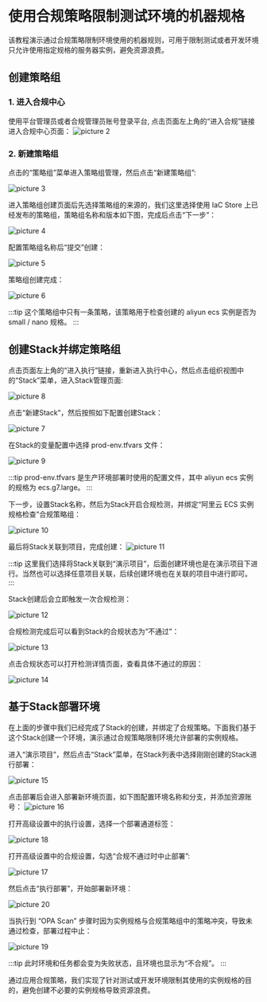 # 使用合规策略限制测试环境的机器规格
该教程演示通过合规策略限制环境使用的机器规则，可用于限制测试或者开发环境只允许使用指定规格的服务器实例，避免资源浪费。

## 创建策略组
### 1. 进入合规中心
使用平台管理员或者合规管理员账号登录平台, 点击页面左上角的“进入合规”链接进入合规中心页面：
![picture 2](../images/57cf21801ec04467247b7a7bb44da0299e71fd181efcf5a1a641d0c9b0544477.png)  

### 2. 新建策略组
点击的“策略组”菜单进入策略组管理，然后点击“新建策略组”:

![picture 3](../images/ce234a05180c0ad3953ac6dabc9447959e5cf71418e0c9c17c1e39e8a037601f.png)  


进入策略组创建页面后先选择策略组的来源的，我们这里选择使用 IaC Store 上已经发布的策略组，策略组名称和版本如下图，完成后点击“下一步”：

![picture 4](../images/99764dad4d3f03e3b6d95c3d903ac1c9877af1621a59b77bfa12f1d64d0a4864.png)  


配置策略组名称后“提交”创建：

![picture 5](../images/cc9b269fe721f90f410b42e4ffe8844d3d2644ba944a7abdee96682599d3a469.png)  

策略组创建完成：

![picture 6](../images/261f02361560b06432bfd4ecb24bdd5f20042efa7233e9c5a3276ee8d7cb3217.png)  

:::tip
这个策略组中只有一条策略，该策略用于检查创建的 aliyun ecs 实例是否为 small / nano 规格。
:::

## 创建Stack并绑定策略组
点击页面左上角的“进入执行”链接，重新进入执行中心，然后点击组织视图中的“Stack”菜单，进入Stack管理页面:

![picture 8](../images/202278d754d5156449aad09b14e661445ca48109607dc6a4f01d24c732e68416.png)  

点击“新建Stack”，然后按照如下配置创建Stack：

![picture 7](../images/92ddb868065e869a46ee9f62c27882ab8d8c1a19eca4c05973c34049a58cac98.png)  

在Stack的变量配置中选择 prod-env.tfvars 文件：

![picture 9](../images/ba1d63f6ec2404477bf63c2664d4f4f677e3f80e4f0099f8e55d440433fa4dc8.png)  

:::tip
prod-env.tfvars 是生产环境部署时使用的配置文件，其中 aliyun ecs 实例的规格为 ecs.g7.large。
:::

下一步，设置Stack名称，然后为Stack开启合规检测，并绑定“阿里云 ECS 实例规格检查”合规策略组：

![picture 10](../images/bc20e5edbfe1138d3f2d7a8604c04cf8550fe5ce20cd34d4085577f5a72f5769.png)  

最后将Stack关联到项目，完成创建：
![picture 11](../images/95fa52cb0dafe0353954e2caee73064a1dc12c466257194cfb651b103a6064d7.png)  

:::tip
这里我们选择将Stack关联到“演示项目”，后面创建环境也是在演示项目下进行。当然也可以选择任意项目关联，后续创建环境也在关联的项目中进行即可。
:::

Stack创建后会立即触发一次合规检测：

![picture 12](../images/934c16732117aa2dca985fff0f967239af55ea26aa33f6f9592fcc5eae2d3055.png)  

合规检测完成后可以看到Stack的合规状态为“不通过”：

![picture 13](../images/58b37e72370927544fa16bfa6c5ae1d1bac01b1479e1a01fc277244ad542dde5.png)  

点击合规状态可以打开检测详情页面，查看具体不通过的原因：

![picture 14](../images/f0c48db33fa8c87b8e2df2c2ee1db0c83f094bf4c6a52b8004b1d1ee9585a9ea.png)  


## 基于Stack部署环境
在上面的步骤中我们已经完成了Stack的创建，并绑定了合规策略。下面我们基于这个Stack创建一个环境，演示通过合规策略限制环境允许部署的实例规格。

进入“演示项目”，然后点击“Stack”菜单，在Stack列表中选择刚刚创建的Stack进行部署：

![picture 15](../images/adad5c412e9d0f52f11f118f4e4c615475853f197667eb2e1594bed37e92abda.png) 


点击部署后会进入部署新环境页面，如下图配置环境名称和分支，并添加资源账号：
![picture 16](../images/158b6e9efd27491338d3a7b9a3f0bfbdde68644d6a96d722fccbab2656d6f94b.png)  


打开高级设置中的执行设置，选择一个部署通道标签：

![picture 18](../images/64614107f15e966106fd1518a32748ac73a9d658fbb371baa1f05c03cd1e7577.png)  

打开高级设置中的合规设置，勾选“合规不通过时中止部署”:

![picture 17](../images/675b1c169509eb3ad057401ec5b0faf4c1dff6372c3bbd0a3c24701cc1d6ef03.png)  



然后点击“执行部署”，开始部署新环境：

![picture 20](../images/ce695a606a253ab27fb30701882f6e7aca322b51013998126569c4894d8624ae.png)  


当执行到 “OPA Scan” 步骤时因为实例规格与合规策略组中的策略冲突，导致未通过检查，部署过程中止：

![picture 19](../images/c9934e27899bcca2e609103f340ebf1c1abd77f13c5f8a011252609ae0e57109.png)  


:::tip
此时环境和任务都会变为失败状态，且环境也显示为“不合规”。
:::


通过应用合规策略，我们实现了针对测试或开发环境限制其使用的实例规格的目的，避免创建不必要的实例规格导致资源浪费。
